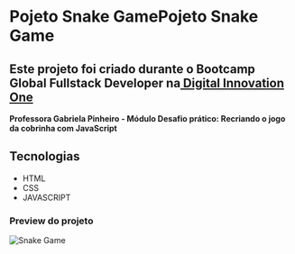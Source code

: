 # Pojeto Snake GamePojeto Snake Game

## Este projeto foi criado durante o Bootcamp Global Fullstack Developer na[ Digital Innovation One](https://web.digitalinnovation.one/ " Digital Innovation One")
**Professora Gabriela Pinheiro - Módulo Desafio prático: Recriando o jogo da cobrinha com JavaScript**

## Tecnologias
- HTML
- CSS
- JAVASCRIPT

### **Preview do projeto**

![Snake Game](https://raw.githubusercontent.com/eemr3/meu-primeiro/master/Snake%20Game.png "Snake Game")